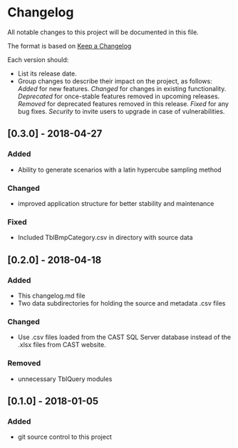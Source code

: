 # Changelog
All notable changes to this project will be documented in this file.

The format is based on [Keep a Changelog](http://keepachangelog.com/en/1.0.0/)

Each version should:
- List its release date.
- Group changes to describe their impact on the project, as follows:
*Added* for new features.
*Changed* for changes in existing functionality.
*Deprecated* for once-stable features removed in upcoming releases.
*Removed* for deprecated features removed in this release.
*Fixed* for any bug fixes.
*Security* to invite users to upgrade in case of vulnerabilities.

## [0.3.0] - 2018-04-27
### Added
- Ability to generate scenarios with a latin hypercube sampling method

### Changed
- improved application structure for better stability and maintenance

### Fixed
- Included TblBmpCategory.csv in directory with source data

## [0.2.0] - 2018-04-18
### Added
- This changelog.md file
- Two data subdirectories for holding the source and metadata .csv files

### Changed
- Use .csv files loaded from the CAST SQL Server database instead
of the .xlsx files from CAST website.

### Removed
- unnecessary TblQuery modules

## [0.1.0] - 2018-01-05
### Added
- git source control to this project